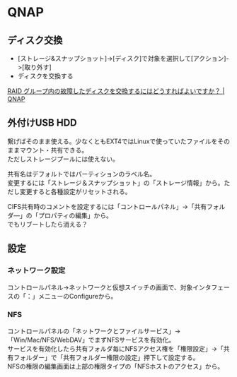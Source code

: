 # QNAP

## ディスク交換

- [ストレージ&スナップショット]->[ディスク]で対象を選択して[アクション]->[取り外す]
- ディスクを交換する

[RAID グループ内の故障したディスクを交換するにはどうすればよいですか？ | QNAP](https://www.qnap.com/ja-jp/how-to/faq/article/raid-%E3%82%B0%E3%83%AB%E3%83%BC%E3%83%97%E5%86%85%E3%81%AE%E6%95%85%E9%9A%9C%E3%81%97%E3%81%9F%E3%83%87%E3%82%A3%E3%82%B9%E3%82%AF%E3%82%92%E4%BA%A4%E6%8F%9B%E3%81%99%E3%82%8B%E3%81%AB%E3%81%AF%E3%81%A9%E3%81%86%E3%81%99%E3%82%8C%E3%81%B0%E3%82%88%E3%81%84%E3%81%A7%E3%81%99%E3%81%8B)

## 外付けUSB HDD

繋げばそのまま使える。少なくともEXT4ではLinuxで使っていたファイルをそのままマウント・共有できる。  
ただしストレージプールには使えない。

共有名はデフォルトではパーティションのラベル名。  
変更するには「ストレージ＆スナップショット」の「ストレージ情報」から。ただし変更すると各種設定がリセットされる。

CIFS共有時のコメントを設定するには「コントロールパネル」->「共有フォルダ―」の「プロパティの編集」から。  
でもリブートしたら消える？

## 設定

### ネットワーク設定

コントロールパネル->ネットワークと仮想スイッチの画面で、対象インタフェースの「：」メニューのConfigureから。

### NFS

コントロールパネルの「ネットワークとファイルサービス」→「Win/Mac/NFS/WebDAV」でまずNFSサービスを有効化。  
サービスを有効化したら共有フォルダ毎にNFSアクセス権を「権限設定」→「共有フォルダー」で「共有フォルダー権限の設定」押下して設定する。  
NFSの権限の編集画面は上部の権限タイプの「NFSホストのアクセス」から。
